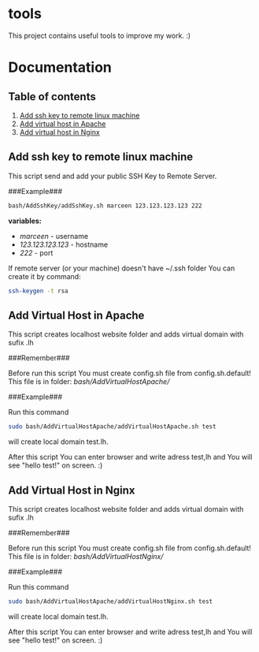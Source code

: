 # tools

This project contains useful tools to improve my work. :)

Documentation
=============

Table of contents
-----------------

1. [Add ssh key to remote linux machine](#add_ssh_key)
2. [Add virtual host in Apache](#add_virtual_host_apache)
3. [Add virtual host in Nginx](#add_virtual_host_nginx)

<a name="add_shh_key"></a>
Add ssh key to remote linux machine
-----------------------------------

This script send and add your public SSH Key to Remote Server.

###Example###

```bash
bash/AddSshKey/addSshKey.sh marceen 123.123.123.123 222
```

**variables:**
- *marceen* - username
- *123.123.123.123* - hostname
- *222* - port

If remote server (or your machine) doesn't have ~/.ssh folder You can create it by command:

```bash
ssh-keygen -t rsa
```

<a name="add_virtual_host_apache"></a>
Add Virtual Host in Apache
--------------------------

This script creates localhost website folder and adds virtual domain with sufix .lh

###Remember###

Before run this script You must create config.sh file from config.sh.default! This file is in folder: *bash/AddVirtualHostApache/*

###Example###

Run this command

```bash
sudo bash/AddVirtualHostApache/addVirtualHostApache.sh test
```

will create local domain test.lh. 

After this script You can enter browser and write adress test,lh and You will see "hello test!" on screen. :)

<a name="add_virtual_host_nginx"></a>
Add Virtual Host in Nginx
--------------------------

This script creates localhost website folder and adds virtual domain with sufix .lh

###Remember###

Before run this script You must create config.sh file from config.sh.default! This file is in folder: *bash/AddVirtualHostNginx/*

###Example###

Run this command

```bash
sudo bash/AddVirtualHostApache/addVirtualHostNginx.sh test
```

will create local domain test.lh. 

After this script You can enter browser and write adress test,lh and You will see "hello test!" on screen. :)

